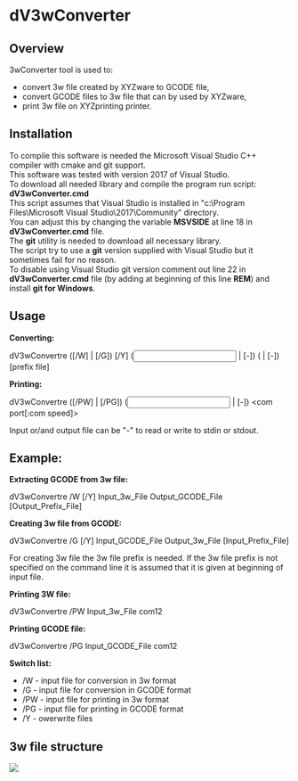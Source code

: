 # dV3wConverter

## Overview

3wConverter tool is used to:

* convert 3w file created by XYZware to GCODE file,
* convert GCODE files to 3w file that can by used by XYZware,
* print 3w file on XYZprinting printer.

## Installation
To compile this software is needed the Microsoft Visual Studio C++ compiler with cmake and git support.<br>
This software was tested with version 2017 of Visual Studio.<br>
To download all needed library and compile the program run script: **dV3wConverter.cmd**<br>
This script assumes that Visual Studio is installed in "c:\Program Files\Microsoft Visual Studio\2017\Community" directory.<br>
You can adjust this by changing the variable **MSVSIDE** at line 18 in **dV3wConverter.cmd**  file.<br>
The **git** utility is needed to download all necessary library.<br>
The script try to use a **git** version supplied with Visual Studio but it sometimes fail for no reason.<br>
To disable using Visual Studio git version comment out line 22 in **dV3wConverter.cmd** file (by adding at beginning of this line **REM**) and install **git for Windows**. <br>


## Usage
**Converting:**

  dV3wConvertre ([/W] | [/G]) [/Y] (<input file> | [-]) (<output file> | [-]) [prefix file]

**Printing:**

  dV3wConvertre ([/PW] | [/PG]) (<input file> | [-]) <com port[:com speed]>

Input or/and output file can be "-" to read or write to stdin or stdout.

## Example:
**Extracting GCODE from 3w file:**

  dV3wConvertre /W [/Y] Input_3w_File Output_GCODE_File [Output_Prefix_File]

**Creating 3w file from GCODE:**

  dV3wConvertre /G [/Y] Input_GCODE_File Output_3w_File [Input_Prefix_File]

For creating 3w file the 3w file prefix is needed.
If the 3w file prefix is not specified on the command line it is assumed that it is given at beginning of input file.

**Printing 3W file:**

  dV3wConvertre  /PW Input_3w_File com12

**Printing GCODE file:**

  dV3wConvertre  /PG Input_GCODE_File com12
  
**Switch list:**
 * /W - input file for conversion in 3w format
 * /G - input file for conversion in GCODE format
 * /PW - input file for printing in 3w format
 * /PG - input file for printing in GCODE format
 * /Y - owerwrite files
  
  
## 3w file structure
![](https://github.com/AndWalu/dV3wConverter/raw/master/dV3wConverter/Documentation/img/3w_file.gif)
